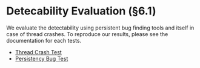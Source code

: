 # Detecability Evaluation (§6.1)

We evaluate the detectability using persistent bug finding tools and itself in case of thread crashes. To reproduce our results, please see the documentation for each tests.

- [Thread Crash Test](./tcrash/README.md)
- [Persistency Bug Test](./pmcheck/README.md)
